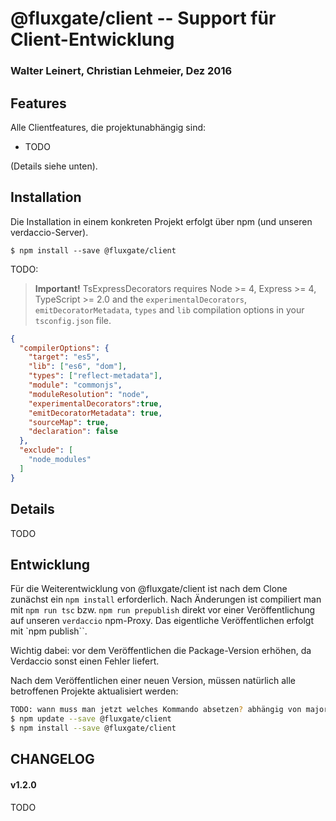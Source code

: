 # @fluxgate/client -- Support für Client-Entwicklung

### Walter Leinert, Christian Lehmeier, Dez 2016

## Features

Alle Clientfeatures, die projektunabhängig sind:
- TODO

(Details siehe unten).

## Installation

Die Installation in einem konkreten Projekt erfolgt über npm (und unseren verdaccio-Server).

```batch
$ npm install --save @fluxgate/client 
```

TODO:

> **Important!** TsExpressDecorators requires Node >= 4, Express >= 4, TypeScript >= 2.0 and 
the `experimentalDecorators`, `emitDecoratorMetadata`, `types` and `lib` compilation 
options in your `tsconfig.json` file.

```json
{
  "compilerOptions": {
    "target": "es5",
    "lib": ["es6", "dom"],
    "types": ["reflect-metadata"],
    "module": "commonjs",
    "moduleResolution": "node",
    "experimentalDecorators":true,
    "emitDecoratorMetadata": true,
    "sourceMap": true,
    "declaration": false
  },
  "exclude": [
    "node_modules"
  ]
}
```

## Details

TODO

## Entwicklung

Für die Weiterentwicklung von @fluxgate/client ist nach dem Clone zunächst ein `npm install` erforderlich.
Nach Änderungen ist compiliert man mit `npm run tsc` bzw. `npm run prepublish` direkt vor einer Veröffentlichung auf unseren `verdaccio` npm-Proxy.
Das eigentliche Veröffentlichen erfolgt mit `npm publish``.

Wichtig dabei: vor dem Veröffentlichen die Package-Version erhöhen, da Verdaccio sonst einen Fehler liefert.

Nach dem Veröffentlichen einer neuen Version, müssen natürlich alle betroffenen Projekte aktualisiert werden:

```bash
TODO: wann muss man jetzt welches Kommando absetzen? abhängig von major/minor Versionsänderung?
$ npm update --save @fluxgate/client
$ npm install --save @fluxgate/client
```

## CHANGELOG

#### v1.2.0

TODO
